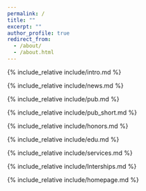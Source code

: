 ```yaml
---
permalink: /
title: ""
excerpt: ""
author_profile: true
redirect_from: 
  - /about/
  - /about.html
---
```


<span class='anchor' id='about-me'></span>

{% include_relative include/intro.md %}

{% include_relative include/news.md %}

{% include_relative include/pub.md %}

{% include_relative include/pub_short.md %}

{% include_relative include/honors.md %}

{% include_relative include/edu.md %}

{% include_relative include/services.md %}

{% include_relative include/Interships.md %}

{% include_relative include/homepage.md %}
